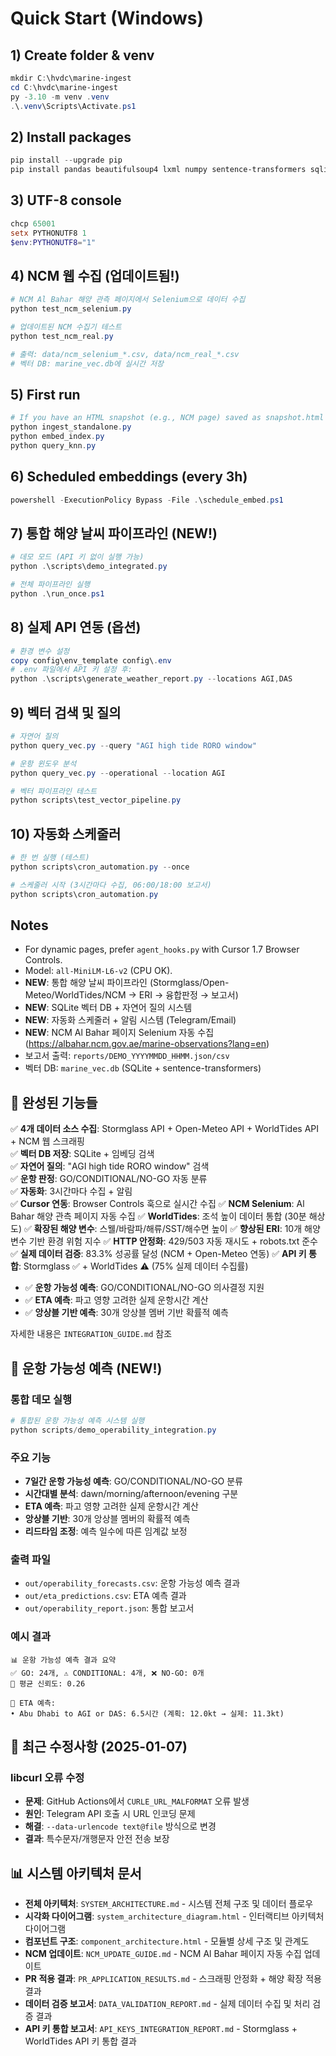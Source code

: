 # Quick Start (Windows)

## 1) Create folder & venv
```powershell
mkdir C:\hvdc\marine-ingest
cd C:\hvdc\marine-ingest
py -3.10 -m venv .venv
.\.venv\Scripts\Activate.ps1
```

## 2) Install packages
```powershell
pip install --upgrade pip
pip install pandas beautifulsoup4 lxml numpy sentence-transformers sqlite-utils
```

## 3) UTF-8 console
```powershell
chcp 65001
setx PYTHONUTF8 1
$env:PYTHONUTF8="1"
```

## 4) NCM 웹 수집 (업데이트됨!)
```powershell
# NCM Al Bahar 해양 관측 페이지에서 Selenium으로 데이터 수집
python test_ncm_selenium.py

# 업데이트된 NCM 수집기 테스트
python test_ncm_real.py

# 출력: data/ncm_selenium_*.csv, data/ncm_real_*.csv
# 벡터 DB: marine_vec.db에 실시간 저장
```

## 5) First run
```powershell
# If you have an HTML snapshot (e.g., NCM page) saved as snapshot.html
python ingest_standalone.py
python embed_index.py
python query_knn.py
```

## 6) Scheduled embeddings (every 3h)
```powershell
powershell -ExecutionPolicy Bypass -File .\schedule_embed.ps1
```

## 7) 통합 해양 날씨 파이프라인 (NEW!)
```powershell
# 데모 모드 (API 키 없이 실행 가능)
python .\scripts\demo_integrated.py

# 전체 파이프라인 실행
python .\run_once.ps1
```

## 8) 실제 API 연동 (옵션)
```powershell
# 환경 변수 설정
copy config\env_template config\.env
# .env 파일에서 API 키 설정 후:
python .\scripts\generate_weather_report.py --locations AGI,DAS
```

## 9) 벡터 검색 및 질의
```powershell
# 자연어 질의
python query_vec.py --query "AGI high tide RORO window"

# 운항 윈도우 분석
python query_vec.py --operational --location AGI

# 벡터 파이프라인 테스트
python scripts\test_vector_pipeline.py
```

## 10) 자동화 스케줄러
```powershell
# 한 번 실행 (테스트)
python scripts\cron_automation.py --once

# 스케줄러 시작 (3시간마다 수집, 06:00/18:00 보고서)
python scripts\cron_automation.py
```

## Notes
- For dynamic pages, prefer `agent_hooks.py` with Cursor 1.7 Browser Controls.
- Model: `all-MiniLM-L6-v2` (CPU OK).
- **NEW**: 통합 해양 날씨 파이프라인 (Stormglass/Open-Meteo/WorldTides/NCM → ERI → 융합판정 → 보고서)
- **NEW**: SQLite 벡터 DB + 자연어 질의 시스템
- **NEW**: 자동화 스케줄러 + 알림 시스템 (Telegram/Email)
- **NEW**: NCM Al Bahar 페이지 Selenium 자동 수집 (https://albahar.ncm.gov.ae/marine-observations?lang=en)
- 보고서 출력: `reports/DEMO_YYYYMMDD_HHMM.json/csv`
- 벡터 DB: `marine_vec.db` (SQLite + sentence-transformers)

## 🎯 완성된 기능들
✅ **4개 데이터 소스 수집**: Stormglass API + Open-Meteo API + WorldTides API + NCM 웹 스크래핑  
✅ **벡터 DB 저장**: SQLite + 임베딩 검색  
✅ **자연어 질의**: "AGI high tide RORO window" 검색  
✅ **운항 판정**: GO/CONDITIONAL/NO-GO 자동 분류  
✅ **자동화**: 3시간마다 수집 + 알림  
✅ **Cursor 연동**: Browser Controls 훅으로 실시간 수집
✅ **NCM Selenium**: Al Bahar 해양 관측 페이지 자동 수집
✅ **WorldTides**: 조석 높이 데이터 통합 (30분 해상도)
✅ **확장된 해양 변수**: 스웰/바람파/해류/SST/해수면 높이
✅ **향상된 ERI**: 10개 해양 변수 기반 환경 위험 지수
✅ **HTTP 안정화**: 429/503 자동 재시도 + robots.txt 준수
✅ **실제 데이터 검증**: 83.3% 성공률 달성 (NCM + Open-Meteo 연동)
✅ **API 키 통합**: Stormglass ✅ + WorldTides ⚠️ (75% 실제 데이터 수집률)
- ✅ **운항 가능성 예측**: GO/CONDITIONAL/NO-GO 의사결정 지원
- ✅ **ETA 예측**: 파고 영향 고려한 실제 운항시간 계산
- ✅ **앙상블 기반 예측**: 30개 앙상블 멤버 기반 확률적 예측  

자세한 내용은 `INTEGRATION_GUIDE.md` 참조

## 🚢 운항 가능성 예측 (NEW!)

### 통합 데모 실행
```powershell
# 통합된 운항 가능성 예측 시스템 실행
python scripts/demo_operability_integration.py
```

### 주요 기능
- **7일간 운항 가능성 예측**: GO/CONDITIONAL/NO-GO 분류
- **시간대별 분석**: dawn/morning/afternoon/evening 구분
- **ETA 예측**: 파고 영향 고려한 실제 운항시간 계산
- **앙상블 기반**: 30개 앙상블 멤버의 확률적 예측
- **리드타임 조정**: 예측 일수에 따른 임계값 보정

### 출력 파일
- `out/operability_forecasts.csv`: 운항 가능성 예측 결과
- `out/eta_predictions.csv`: ETA 예측 결과
- `out/operability_report.json`: 통합 보고서

### 예시 결과
```
📊 운항 가능성 예측 결과 요약
✅ GO: 24개, ⚠️ CONDITIONAL: 4개, ❌ NO-GO: 0개
🎯 평균 신뢰도: 0.26

🚢 ETA 예측:
• Abu Dhabi to AGI or DAS: 6.5시간 (계획: 12.0kt → 실제: 11.3kt)
```

## 🔧 최근 수정사항 (2025-01-07)

### libcurl 오류 수정
- **문제**: GitHub Actions에서 `CURLE_URL_MALFORMAT` 오류 발생
- **원인**: Telegram API 호출 시 URL 인코딩 문제
- **해결**: `--data-urlencode text@file` 방식으로 변경
- **결과**: 특수문자/개행문자 안전 전송 보장

## 📊 시스템 아키텍처 문서

- **전체 아키텍처**: `SYSTEM_ARCHITECTURE.md` - 시스템 전체 구조 및 데이터 플로우
- **시각화 다이어그램**: `system_architecture_diagram.html` - 인터랙티브 아키텍처 다이어그램
- **컴포넌트 구조**: `component_architecture.html` - 모듈별 상세 구조 및 관계도
- **NCM 업데이트**: `NCM_UPDATE_GUIDE.md` - NCM Al Bahar 페이지 자동 수집 업데이트
- **PR 적용 결과**: `PR_APPLICATION_RESULTS.md` - 스크래핑 안정화 + 해양 확장 적용 결과
- **데이터 검증 보고서**: `DATA_VALIDATION_REPORT.md` - 실제 데이터 수집 및 처리 검증 결과
- **API 키 통합 보고서**: `API_KEYS_INTEGRATION_REPORT.md` - Stormglass + WorldTides API 키 통합 결과
